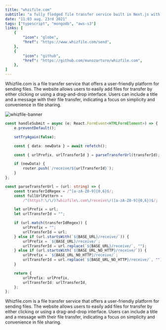 ```yaml
---
title: "whzifile.com"
subtitle: "a fully fledged file transfer service built in Next.js with AWS S3 and MongoDB in the back-end."
date: "11:03 aug. 23rd 2021"
tags: ["typescript", "mongodb", "aws-s3"]
links: [
    {
        "icon": "globe",
        "href": "https://www.whizfile.com/send",
    },
    {
        "icon": "github",
        "href": "https://github.com/munozarturo/whizfile.com",
    },
]
---
```


Whizfile.com is a file transfer service that offers a user-friendly platform for sending files. The website allows users to easily add files for transfer by either clicking or using a drag-and-drop interface. Users can include a title and a message with their file transfer, indicating a focus on simplicity and convenience in file sharing.

![whizfile-banner](/images/whizfile-banner.png)

```typescript
const handleSubmit = async (e: React.FormEvent<HTMLFormElement>) => {
    e.preventDefault();

    setTryAgain(false);

    const { data: newData } = await refetch();

    const { urlPrefix, urlTransferId } = parseTransferUrl(transferId);

    if (newData) {
        router.push(`/receive/${urlTransferId}`);
    }
};

const parseTransferUrl = (url: string) => {
    const transferIdRegex = /^[a-zA-Z0-9]{0,6}$/;
    const fullUrlPattern =
        /^(https?:\/\/)?whizfile\.com\/receive\/([a-zA-Z0-9]{0,6})$/;

    let urlPrefix = url;
    let urlTransferId = "";

    if (url.match(transferIdRegex)) {
        urlPrefix = "";
        urlTransferId = url;
    } else if (url.startsWith(`${BASE_URL}/receive/`)) {
        urlPrefix = `${BASE_URL}/receive/`;
        urlTransferId = url.replace(`${BASE_URL}/receive/`, "");
    } else if (url.startsWith(`${BASE_URL_NO_HTTP}/receive/`)) {
        urlPrefix = `${BASE_URL_NO_HTTP}/receive/`;
        urlTransferId = url.replace(`${BASE_URL_NO_HTTP}/receive/`, "");
    }

    return {
        urlPrefix: urlPrefix,
        urlTransferId: urlTransferId,
    };
};
```

Whizfile.com is a file transfer service that offers a user-friendly platform for sending files. The website allows users to easily add files for transfer by either clicking or using a drag-and-drop interface. Users can include a title and a message with their file transfer, indicating a focus on simplicity and convenience in file sharing.
